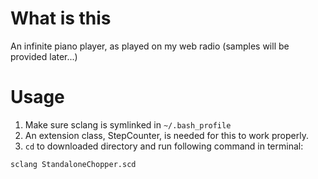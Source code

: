 # What is this
An infinite piano player, as played on my web radio (samples will be provided later...)
# Usage
1. Make sure sclang is symlinked in `~/.bash_profile`
2. An extension class, StepCounter, is needed for this to work properly.
3. `cd` to downloaded directory and run following command in terminal:
```
sclang StandaloneChopper.scd
```

